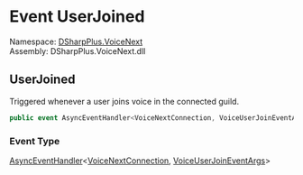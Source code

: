 # Event UserJoined

Namespace: [DSharpPlus.VoiceNext](DSharpPlus.VoiceNext.md)  
Assembly: DSharpPlus.VoiceNext.dll

## <a id="DSharpPlus_VoiceNext_VoiceNextConnection_UserJoined"></a>UserJoined

Triggered whenever a user joins voice in the connected guild.

```csharp
public event AsyncEventHandler<VoiceNextConnection, VoiceUserJoinEventArgs> UserJoined
```

### Event Type

[AsyncEventHandler](DSharpPlus.AsyncEvents.AsyncEventHandler\-2.md)<[VoiceNextConnection](DSharpPlus.VoiceNext.VoiceNextConnection.md), [VoiceUserJoinEventArgs](DSharpPlus.VoiceNext.EventArgs.VoiceUserJoinEventArgs.md)\>

